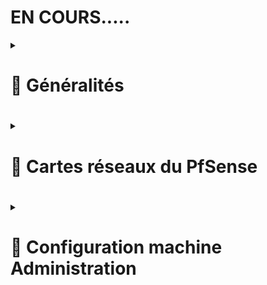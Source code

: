 # EN COURS.....  


<details>
<summary><h1>🎯 Généralités<h1></summary>
 
Un pare-feu est un outil de défense de première ligne qui surveille le trafic entrant et sortant, et décide d'autoriser ou de bloquer une partie de ce trafic en fonction d'un ensemble de règles de sécurité prédéfinies. Il permet donc de faire du routage également.  
Par défaut, les identifiants sont :  
Username : admin  
Password : pfsense  
Il convient de les changer à la première connexion.  
 
</details>

<details>
<summary><h1>🎯 Cartes réseaux du PfSense<h1></summary>
Nous avons 2 cartes réseaux sur ce FireWall PfSense. Une carte WAN, qui sera du côté internet (mais qui sera reliée à mon routeur box internet) et une carte LAN qui sera côté intérieur, donc avec un réseau privé.
A savoir, pour administrer le FireWall, il est nécessaire de se connecter côté LAN, en se connectant avec l'adresse IP dans l'URL (ou le nom de la machine si enregistrement DNS a été fait).  
 
### Carte WAN  : ``192.168.1.67/24`` 
### Carte LAN  : ``192.168.20.1/24``  
</details>

<details>
<summary><h1>🎯 Configuration machine Administration<h1></summary>
 
![Capture d'écran 2025-04-06 095143](https://github.com/user-attachments/assets/9771774c-59d6-409b-bc05-6b4972e46c1e)



<details>
<summary><h1>🎯 Création des VLANs sur PfSense<h1></summary>
 
Mon PfSense contient une interrface physique "LAN" pour l'administration, mais aussi pour relier toutes les machines du réseau local. Grâce à la norme IEEE 802.1Q je crée des VLAN pour diviser cette interface en sous interfaces logiques, de fçon à implémenter de la QoS et de la sécurité.  
 ### Cliquer sur `Interfaces->Assignments->VLANs->Add`, sélectionner la bonne carte réseau (LAN) puis paramétrer la carte comme sur les images ci-dessous et sauvegarder

![Capture d'écran 2025-04-05 184352](https://github.com/user-attachments/assets/70a32fb0-7eae-412b-9748-b3c9e81465f4)
![Capture d'écran 2025-04-05 184846](https://github.com/user-attachments/assets/d68e4f80-74e5-49ff-8ef3-05908aacd3c0)

### Voilà à quoi peut ressembler une segmentation d'un réseau en VLANs avec en description, chaque département (qui correspond à une Unité d'Organisation).  
![Capture d'écran 2025-04-05 190924](https://github.com/user-attachments/assets/fa569eec-30be-4d65-9b77-c4756c2ee393)

### Assignation des VLANs à un port :  
Je choisis le `network ports` que que j'ai créé puis je clique sur ``Add``
![Capture d'écran 2025-04-05 191237](https://github.com/user-attachments/assets/cc79273f-082b-48b2-9a63-ff88f4d58b23)

Paramétrage de chaque interface logique : Activation de l'interface, nommage, attribution de l'adresse de passerelle avec son CIDR.  
![Capture d'écran 2025-04-05 195821](https://github.com/user-attachments/assets/af3a5d44-47fa-4fac-8c4f-e9aa6879a1cb)

</details>


Suppression du lan de base pour n'avoir accès que par des VLANs.  

![Capture d'écran 2025-04-06 102641](https://github.com/user-attachments/assets/c2834919-223c-400d-be72-ba573449f1d3)










<details>
<summary><h1>🎯 Règles de filtrage<h1></summary>
A venir...
</details>

